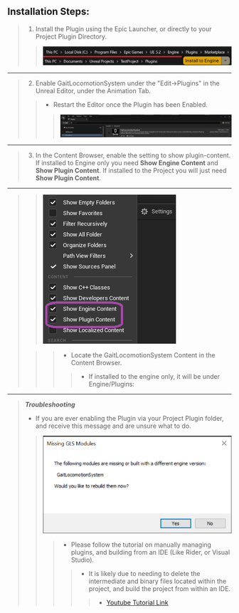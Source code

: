 ## Installation Steps:
> 1. Install the Plugin using the Epic Launcher, or directly to your Project Plugin Directory.
>> ![](../Assets/Images/Installation/Plugin_Directory.png#small-image)
---
> 2. Enable GaitLocomotionSystem under the "Edit->Plugins" in the Unreal Editor, under the Animation Tab.
>> - Restart the Editor once the Plugin has been Enabled.
>>> ![](../Assets/Images/Installation/Enable_Plugin.png#small-image)
---
> 3. In the Content Browser, enable the setting to show plugin-content. If installed to Engine only you need **Show Engine Content** and **Show Plugin Content**. If installed to the Project you will just need **Show Plugin Content**.
---
>> ![](../Assets/Images/Installation/browser-settings.png#small-image)
> 
>>> - Locate the GaitLocomotionSystem Content in the Content Browser. 
>>>> - If installed to the engine only, it will be under Engine/Plugins:
---
> ***Troubleshooting***
> 
> - If you are ever enabling the Plugin via your Project Plugin folder, and receive this message and are unsure what to do.
>> ![](../Assets/Images/Installation/Missing_Modules.png#small-image)
>>> - Please follow the tutorial on manually managing plugins, and building from an IDE (Like Rider, or Visual Studio).
>>>> - It is likely due to needing to delete the intermediate and binary files located within the project, and build the project from within an IDE.
>>>>> - [Youtube Tutorial Link](https://youtu.be/3fiiZtigqrs?si=6TwzSY__AyvVhGlp)

